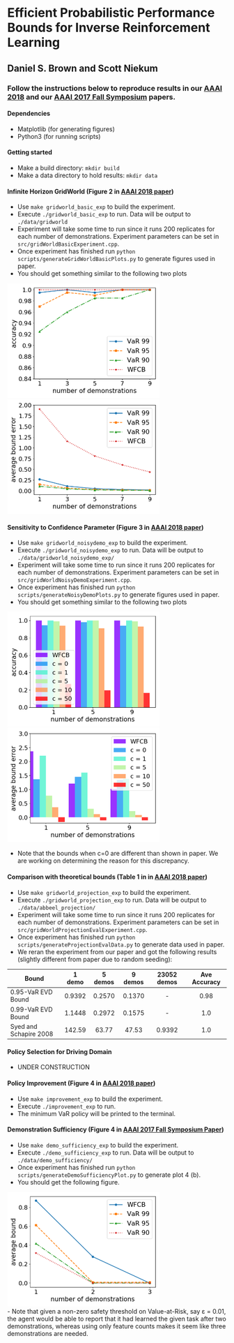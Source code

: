 # Efficient Probabilistic Performance Bounds for Inverse Reinforcement Learning
## Daniel S. Brown and Scott Niekum
### Follow the instructions below to reproduce results in our [AAAI 2018](https://arxiv.org/abs/1707.00724) and our [AAAI 2017 Fall Symposium](https://www.cs.utexas.edu/~dsbrown/pubs/Brown_AAAIFS17.pdf) papers.

 
  #### Dependencies
  - Matplotlib (for generating figures)
  - Python3 (for running scripts)
  
  #### Getting started
  - Make a build directory: `mkdir build`
  - Make a data directory to hold results: `mkdir data`
  
  #### Infinite Horizon GridWorld (Figure 2 in [AAAI 2018 paper](https://arxiv.org/abs/1707.00724))
  - Use `make gridworld_basic_exp` to build the experiment.
  - Execute `./gridworld_basic_exp` to run. Data will be output to `./data/gridworld`
  - Experiment will take some time to run since it runs 200 replicates for each number of demonstrations. Experiment parameters can be set in `src/gridWorldBasicExperiment.cpp`. 
  - Once experiment has finished run `python scripts/generateGridWorldBasicPlots.py` to generate figures used in paper.
  - You should get something similar to the following two plots

<div>
  <img src="figs/boundAccuracy.png" width="350">
  <img src="figs/boundError.png" width="350">
</div>
  
  
  #### Sensitivity to Confidence Parameter (Figure 3 in [AAAI 2018 paper](https://arxiv.org/abs/1707.00724))

  - Use `make gridworld_noisydemo_exp` to build the experiment.
  - Execute `./gridworld_noisydemo_exp` to run. Data will be output to `./data/gridworld_noisydemo_exp/`
  - Experiment will take some time to run since it runs 200 replicates for each number of demonstrations. Experiment parameters can be set in `src/gridWorldNoisyDemoExperiment.cpp`. 
  - Once experiment has finished run `python scripts/generateNoisyDemoPlots.py` to generate figures used in paper.
  - You should get something similar to the following two plots

<div>
  <img src="figs/noisydemo_accuracy_overAlpha.png" width="350">
  <img src="figs/noisydemo_bound_error_overAlpha.png" width="350">
</div>

   - Note that the bounds when c=0 are different than shown in paper. We are working on determining the reason for this discrepancy.
  
  
  #### Comparison with theoretical bounds (Table 1 in in [AAAI 2018 paper](https://arxiv.org/abs/1707.00724))
  - Use `make gridworld_projection_exp` to build the experiment.
  - Execute `./gridworld_projection_exp` to run. Data will be output to `./data/abbeel_projection/`
  - Experiment will take some time to run since it runs 200 replicates for each number of demonstrations. Experiment parameters can be set in `src/gridWorldProjectionEvalExperiment.cpp`. 
  - Once experiment has finished run `python scripts/generateProjectionEvalData.py` to generate data used in paper.
  - We reran the experiment from our paper and got the following results (slightly different from paper due to random seeding):
  
   | Bound            | 1 demo | 5 demos | 9 demos | 23052 demos | Ave Accuracy |
| ------------------- |:-----:   | :----:   | :----:    | :----:        | :----:        |
| 0.95-VaR EVD Bound  |  0.9392 | 0.2570 | 0.1370 | - | 0.98|
| 0.99-VaR EVD Bound  |1.1448  | 0.2972  | 0.1575 | - |  1.0 |
| Syed and Schapire 2008  | 142.59 | 63.77  | 47.53   | 0.9392 | 1.0 |
  
  
  #### Policy Selection for Driving Domain
  - UNDER CONSTRUCTION
  
  #### Policy Improvement (Figure 4 in [AAAI 2018 paper](https://arxiv.org/abs/1707.00724))
  - Use `make improvement_exp` to build the experiment.
  - Execute `./improvement_exp` to run. 
  - The minimum VaR policy will be printed to the terminal. 
  
  
  #### Demonstration Sufficiency (Figure 4 in  [AAAI 2017 Fall Symposium Paper](https://www.cs.utexas.edu/~dsbrown/pubs/Brown_AAAIFS17.pdf))
  - Use `make demo_sufficiency_exp` to build the experiment.
  - Execute `./demo_sufficiency_exp` to run. Data will be output to `./data/demo_sufficiency/`
  - Once experiment has finished run `python scripts/generateDemoSufficiencyPlot.py` to generate plot 4 (b).
  - You should get the following figure.
  <div>
  <img src="figs/demoSufficiency.png" width="350">
  </div>
   - Note that given a non-zero safety threshold on Value-at-Risk, say &epsilon; = 0.01, the agent would be able to report that it had learned the given task after two demonstrations, whereas using only feature counts makes it seem like three demonstrations are needed.
  

